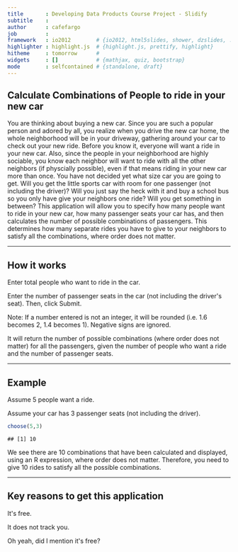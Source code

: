 ```yaml
---
title       : Developing Data Products Course Project - Slidify
subtitle    : 
author      : cafefargo
job         : 
framework   : io2012        # {io2012, html5slides, shower, dzslides, ...}
highlighter : highlight.js  # {highlight.js, prettify, highlight}
hitheme     : tomorrow      # 
widgets     : []            # {mathjax, quiz, bootstrap}
mode        : selfcontained # {standalone, draft}
---
```


## Calculate Combinations of People to ride in your new car

You are thinking about buying a new car.  Since you are such a popular person and adored by all, you realize when you drive the new car home, the whole neighborhood will be in your driveway, gathering around your car to check out your new ride.  Before you know it, everyone will want a ride in your new car.  Also, since the people in your neighborhood are highly sociable, you know each neighbor will want to ride with all the other neighbors (if physcially possible), even if that means riding in your new car more than once.  You have not decided yet what size car you are going to get.  Will you get the little sports car with room for one passenger (not including the driver)?  Will you just say the heck with it and buy a school bus so you only have give your neighbors one ride?  Will you get something in between?  This application will allow you to specify how many people want to ride in your new car, how many passenger seats your car has, and then calculates the number of possible combinations of passengers.  This determines how many separate rides you have to give to your neighbors to satisfy all the combinations, where order does not matter.

---
## How it works

Enter total people who want to ride in the car.

Enter the number of passenger seats in the car (not including the driver's seat).  Then, click Submit.

Note: If a number entered is not an integer, it will be rounded (i.e. 1.6 becomes 2, 1.4 becomes 1).
Negative signs are ignored.

It will return the number of possible combinations (where order does not matter) for all the passengers, given the number of people who want a ride and the number of passenger seats.


---

## Example

Assume 5 people want a ride.

Assume your car has 3 passenger seats (not including the driver).


```r
choose(5,3)
```

```
## [1] 10
```

We see there are 10 combinations that have been calculated and displayed, using an R expression, where order does not matter.  Therefore, you need to give 10 rides to satisfy all the possible combinations.

---

## Key reasons to get this application

It's free.

It does not track you.

Oh yeah, did I mention it's free?

